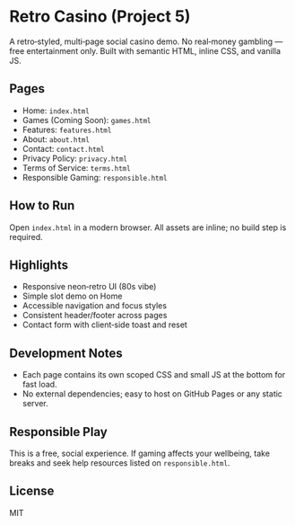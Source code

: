 # Retro Casino (Project 5)

A retro‑styled, multi‑page social casino demo. No real‑money gambling — free entertainment only. Built with semantic HTML, inline CSS, and vanilla JS.

## Pages
- Home: `index.html`
- Games (Coming Soon): `games.html`
- Features: `features.html`
- About: `about.html`
- Contact: `contact.html`
- Privacy Policy: `privacy.html`
- Terms of Service: `terms.html`
- Responsible Gaming: `responsible.html`

## How to Run
Open `index.html` in a modern browser. All assets are inline; no build step is required.

## Highlights
- Responsive neon‑retro UI (80s vibe)
- Simple slot demo on Home
- Accessible navigation and focus styles
- Consistent header/footer across pages
- Contact form with client‑side toast and reset

## Development Notes
- Each page contains its own scoped CSS and small JS at the bottom for fast load.
- No external dependencies; easy to host on GitHub Pages or any static server.

## Responsible Play
This is a free, social experience. If gaming affects your wellbeing, take breaks and seek help resources listed on `responsible.html`.

## License
MIT
